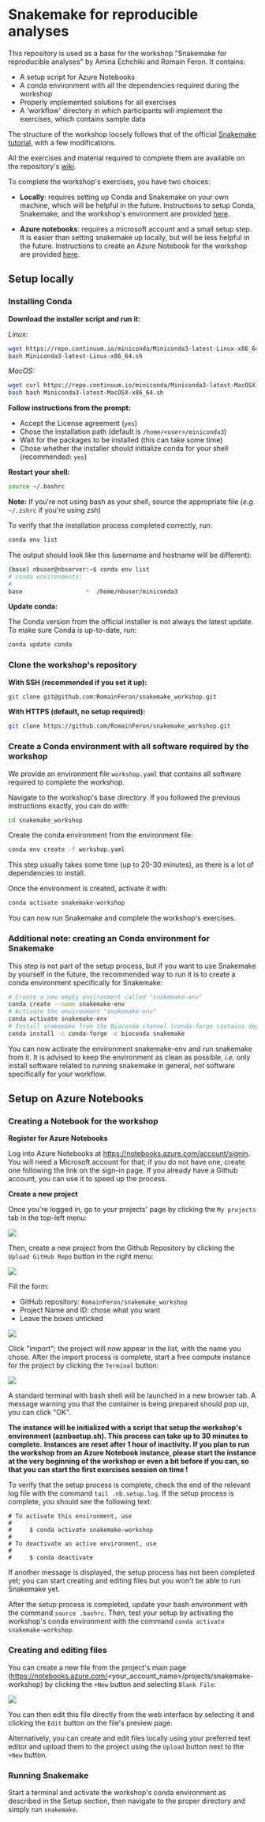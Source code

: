 # Snakemake for reproducible analyses

This repository is used as a base for the workshop "Snakemake for reproducible analyses" by Amina Echchiki and Romain Feron. It contains:

- A setup script for Azure Notebooks
- A conda environment with all the dependencies required during the workshop
- Properly implemented solutions for all exercises
- A 'workflow' directory in which participants will implement the exercises, which contains sample data

The structure of the workshop loosely follows that of the official [Snakemake tutorial](https://snakemake.readthedocs.io/en/v5.6.0/tutorial/tutorial.html), with a few modifications.

All the exercises and material required to complete them are available on the repository's [wiki](https://github.com/RomainFeron/snakemake_workshop/wiki).

To complete the workshop's exercises, you have two choices:

- **Locally**: requires setting up Conda and Snakemake on your own machine, which will be helpful in the future. Instructions to setup Conda, Snakemake, and the workshop's environment are provided [here](#setup-locally).

- **Azure notebooks**: requires a microsoft account and a small setup step. It is easier than setting snakemake up locally, but will be less helpful in the future. Instructions to create an Azure Notebook for the workshop are provided [here](#setup-on-azure-notebooks).

## Setup locally

### Installing Conda

**Download the installer script and run it:**

*Linux:*

```bash
wget https://repo.continuum.io/miniconda/Miniconda3-latest-Linux-x86_64.sh
bash Miniconda3-latest-Linux-x86_64.sh
```

*MacOS:*

```bash
wget curl https://repo.continuum.io/miniconda/Miniconda3-latest-MacOSX-x86_64.sh -o Miniconda3-latest-MacOSX-x86_64.sh
bash bash Miniconda3-latest-MacOSX-x86_64.sh
```

**Follow instructions from the prompt:**

- Accept the License agreement (`yes`)
- Chose the installation path (default is `/home/<user>/miniconda3`)
- Wait for the packages to be installed (this can take some time)
- Chose whether the installer should initialize conda for your shell (recommended: `yes`)

**Restart your shell:**

```bash
source ~/.bashrc
```

**Note:** If you're not using bash as your shell, source the appropriate file (*e.g.* `~/.zshrc` if you're using zsh)

To verify that the installation process completed correctly, run:

```bash
conda env list
```

The output should look like this (username and hostname will be different):

```bash
(base) nbuser@nbserver:~$ conda env list
# conda environments:
#
base                  *  /home/nbuser/miniconda3
```

**Update conda:**

The Conda version from the official installer is not always the latest update. To make sure Conda is up-to-date, run:

```bash
conda update conda
```

### Clone the workshop's repository

**With SSH (recommended if you set it up):**

```bash
git clone git@github.com:RomainFeron/snakemake_workshop.git
```

**With HTTPS (default, no setup required):**

```bash
git clone https://github.com/RomainFeron/snakemake_workshop.git
```

### Create a Conda environment with all software required by the workshop

We provide an environment file `workshop.yaml` that contains all software required to complete the workshop.

Navigate to the workshop's base directory. If you followed the previous instructions exactly, you can do with:

```bash
cd snakemake_workshop
```

Create the conda environment from the environment file:

```bash
conda env create -f workshop.yaml
```

This step usually takes some time (up to 20-30 minutes), as there is a lot of dependencies to install.

Once the environment is created, activate it with:

```bash
conda activate snakemake-workshop
```

You can now run Snakemake and complete the workshop's exercises.

### Additional note: creating an Conda environment for Snakemake

This step is not part of the setup process, but if you want to use Snakemake by yourself in the future, the recommended way to run it is to create a conda environment specifically for Snakemake:

```bash
# Create a new empty environment called "snakemake-env"
conda create --name snakemake-env
# Activate the environment "snakemake-env"
conda activate snakemake-env
# Install snakemake from the Bioconda channel (conda-forge contains dependencies)
conda install -c conda-forge -c bioconda snakemake
```

You can now activate the environment snakemake-env and run snakemake from it. It is advised to keep the environment as clean as possible, *i.e.* only install software related to running snakemake in general, not software specifically for your workflow.

## Setup on Azure Notebooks

### Creating a Notebook for the workshop

**Register for Azure Notebooks**

Log into Azure Notebooks at https://notebooks.azure.com/account/signin. You will need a Microsoft account for that; if you do not have one, create one following the link on the sign-in page. If you already have a Github account, you can use it to speed up the process.

**Create a new project**

Once you're logged in, go to your projects' page by clicking the `My projects` tab in the top-left menu:

![](docs/img/azure_my_projects.png)

Then, create a new project from the Github Repository by clicking the `Upload GitHub Repo` button in the right menu:

![](docs/img/azure_upload_repo.png)

Fill the form:

- GitHub repository: `RomainFeron/snakemake_workshop`
- Project Name and ID: chose what you want
- Leave the boxes unticked

![](docs/img/azure_repo_config.png)

Click "import"; the project will now appear in the list, with the name you chose. After the import process is complete, start a free compute instance for the project by clicking the `Terminal` button:

![](docs/img/azure_terminal.png)

A standard terminal with bash shell will be launched in a new browser tab. A message warning you that the container is being prepared should pop up, you can click "OK".

**The instance will be initialized with a script that setup the workshop's environment (aznbsetup.sh). This process can take up to 30 minutes to complete.**
**Instances are reset after 1 hour of inactivity. If you plan to run the workshop from an Azure Notebook instance, please start the instance at the very beginning of the workshop or even a bit before if you can, so that you can start the first exercises session on time !**

To verify that the setup process is complete, check the end of the relevant log file with the command `tail .nb.setup.log`. If the setup process is complete, you should see the following text:

```
# To activate this environment, use
#
#     $ conda activate snakemake-workshop
#
# To deactivate an active environment, use
#
#     $ conda deactivate
```

If another message is displayed, the setup process has not been completed yet; you can start creating and editing files but you won't be able to run Snakemake yet.

After the setup process is completed, update your bash environment with the command `source .bashrc`. Then, test your setup by activating the workshop's conda environment with the command `conda activate snakemake-workshop`.

### Creating and editing files

You can create a new file from the project's main page (https://notebooks.azure.com/<your_account_name>/projects/snakemake-workshop) by clicking the `+New` button and selecting `Blank File`:

![](docs/img/azure_new_file.png)

You can then edit this file directly from the web interface by selecting it and clicking the `Edit` button on the file's preview page.

Alternatively, you can create and edit files locally using your preferred text editor and upload them to the project using the `Upload` button next to the `+New` button.

### Running Snakemake

Start a terminal and activate the workshop's conda environment as described in the Setup section, then navigate to the proper directory and simply run `snakemake`.
